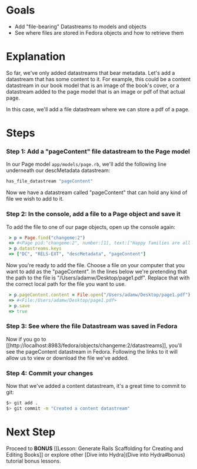# Goals
* Add "file-bearing" Datastreams to models and objects
* See where files are stored in Fedora objects and how to retrieve them

# Explanation

So far, we've only added datastreams that bear metadata.  Let's add a datastream that has some content to it.  For example, this could be a content datastream in our book model that is an image of the book's cover, or a datastream added to the page model that is an image or pdf of that actual page.

In this case, we'll add a file datastream where we can store a pdf of a page.

# Steps

### Step 1: Add a "pageContent" file datastream to the Page model

In our Page model ```app/models/page.rb```, we'll add the following line underneath our descMetadata datastream:

```ruby
has_file_datastream "pageContent"
```

Now we have a datastream called "pageContent" that can hold any kind of file we wish to add to it.  

### Step 2: In the console, add a file to a Page object and save it

To add the file to one of our page objects, open up the console again:

```ruby
 > p = Page.find("changeme:2")
 => #<Page pid:"changeme:2", number:[1], text:["Happy families are all alike; every unhappy family is unhappy in its own way."]> 
 > p.datastreams.keys
 => ["DC", "RELS-EXT", "descMetadata", "pageContent"] 
```

Now you're ready to add the file.  Choose a file on your computer that you want to add as the "pageContent".  In the lines below we're pretending that the path to the file is "/Users/adamw/Desktop/page1.pdf".  Replace that with the correct local path for the file you want to use.

```ruby
 > p.pageContent.content = File.open("/Users/adamw/Desktop/page1.pdf")
 => #<File:/Users/adamw/Desktop/page1.pdf> 
 > p.save
 => true
```

### Step 3: See where the file Datastream was saved in Fedora

Now if you go to [[http://localhost:8983/fedora/objects/changeme:2/datastreams]], you'll see the pageContent datastream in Fedora.  Following the links to it will allow us to view or download the file we've added.

### Step 4: Commit your changes

Now that we've added a content datastream, it's a great time to commit to git:

```bash
$> git add .
$> git commit -m "Created a content datastream"
```

# Next Step
Proceed to **BONUS** [[Lesson: Generate Rails Scaffolding for Creating and Editing Books]] or explore other [Dive into Hydra](Dive into Hydra#bonus) tutorial bonus lessons.